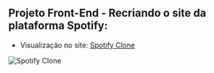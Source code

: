 ## Projeto Front-End - Recriando o site da plataforma Spotify:

 - Visualização no site: [Spotify Clone](https://9brunodox.github.io/SpotiFy-Clone/)

![Spotify Clone](https://media.discordapp.net/attachments/765723184745414667/1200929749506203759/image.png?ex=65c7f7fc&is=65b582fc&hm=72c1b71d9bfb2216e6a381890fdba87437ef374d600cb4849ace1165c52bce7c&=&format=webp&quality=lossless&width=1342&height=671)

